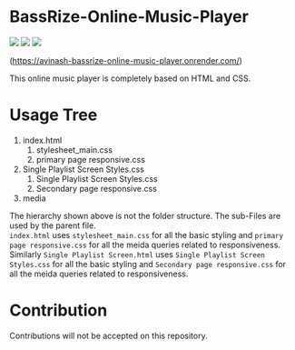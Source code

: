# BassRize-Online-Music-Player
<img src="https://img.shields.io/github/issues/parikshit223933/BassRize-Online-Music-Player"> <img src="https://img.shields.io/github/forks/parikshit223933/BassRize-Online-Music-Player"> <img src="https://img.shields.io/github/stars/parikshit223933/BassRize-Online-Music-Player"> 

(https://avinash-bassrize-online-music-player.onrender.com/)


This online music player is completely based on HTML and CSS.

# Usage Tree
1. index.html
    1. stylesheet_main.css
    2. primary page responsive.css
2. Single Playlist Screen Styles.css
    1. Single Playlist Screen Styles.css
    2. Secondary page responsive.css
3. media

The hierarchy shown above is not the folder structure. The sub-Files are used by the parent file.<br>
`index.html` uses `stylesheet_main.css` for all the basic styling and `primary page responsive.css` for all the meida queries related to responsiveness.<br>
Similarly `Single Playlist Screen.html` uses `Single Playlist Screen Styles.css` for all the basic styling and `Secondary page responsive.css` for all the meida queries related to responsiveness.

# Contribution

Contributions will not be accepted on this repository.

